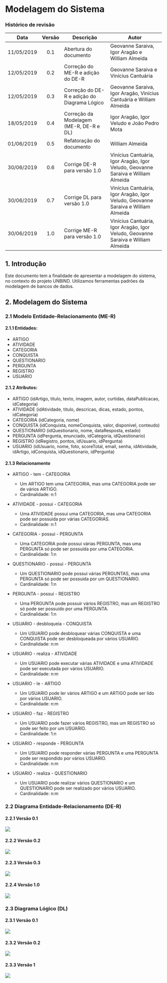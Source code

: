 # Modelagem do Sistema
### Histórico de revisão
Data | Versão | Descrição | Autor |
--------- | :------: | ------------ | --------- |
11/05/2019 | 0.1 | Abertura do documento | Geovanne Saraiva, Igor Aragão e William Almeida |
12/05/2019 | 0.2 | Correção do ME-R e adição do DE-R | Geovanne Saraiva e Vinícius Cantuária |
12/05/2019 | 0.3 | Correção do DE-R e adição do Diagrama Lógico | Geovanne Saraiva, Igor Aragão, Vinícius Cantuária e William Almeida |
18/05/2019 | 0.4 | Correção da Modelagem (ME-R, DE-R e DL) | Igor Aragão, Igor Veludo e João Pedro Mota |
01/06/2019 | 0.5 | Refatoração do documento | William Almeida |
30/06/2019 | 0.6 | Corrige DE-R para versão 1.0 | Vinícius Cantuária, Igor Aragão, Igor Veludo, Geovanne Saraiva e William Almeida |
30/06/2019 | 0.7 | Corrige DL para versão 1.0 | Vinícius Cantuária, Igor Aragão, Igor Veludo, Geovanne Saraiva e William Almeida |
30/06/2019 | 1.0 | Corrige ME-R para versão 1.0 | Vinícius Cantuária, Igor Aragão, Igor Veludo, Geovanne Saraiva e William Almeida |

## 1. Introdução

Este documento tem a finalidade de apresentar a modelagem do sistema, no contexto do projeto UNBIND. Utilizamos ferramentas padrões da modelagem de bancos de dados.

## 2. Modelagem do Sistema
### 2.1 Modelo Entidade-Relacionamento (ME-R)
#### 2.1.1 Entidades:
* ARTIGO
* ATIVIDADE
* CATEGORIA
* CONQUISTA
* QUESTIONARIO
* PERGUNTA
* REGISTRO
* USUARIO

#### 2.1.2 Atributos:
* ARTIGO (idArtigo, titulo, texto, imagem, autor, curtidas, dataPublicacao, idCategoria)
* ATIVIDADE (idAtividade, titulo, descricao, dicas, estado, pontos, idCategoria)
* CATEGORIA (idCategoria, nome)
* CONQUISTA (idConquista, nomeConquista, valor, disponivel, conteudo)
* QUESTIONARIO (idQuestionario, nome, dataResposta, estado)
* PERGUNTA (idPergunta, enunciado, idCategoria, idQuestionario)
* REGISTRO (idRegistro, pontos, idUsuario, idPergunta)
* USUARIO (idUsuario, nome, foto, scoreTotal, email, senha, idAtividade, idArtigo, idConquista, idQuestionario, idPergunta)

#### 2.1.3 Relacionamento
* ARTIGO - tem - CATEGORIA  
    * Um ARTIGO tem uma CATEGORIA, mas uma CATEGORIA pode ser de vários ARTIGO.
    * Cardinalidade: n:1

* ATIVIDADE - possui - CATEGORIA
    * Uma ATIVIDADE possui uma CATEGORIA, mas uma CATEGORIA pode ser possuida por várias CATEGORIAS.
    * Cardinalidade: n:1

* CATEGORIA - possui - PERGUNTA
    * Uma CATEGORIA pode possui várias PERGUNTA, mas uma PERGUNTA só pode ser possuida por uma CATEGORIA.
    * Cardinalidade: 1:n

* QUESTIONARIO - possui - PERGUNTA
    * Um QUESTIONARIO pode possui várias PERGUNTAS, mas uma PERGUNTA só pode ser possuida por um QUESTIONARIO.
    * Cardinalidade: 1:n

* PERGUNTA - possui - REGISTRO
    * Uma PERGUNTA pode possuir vários REGISTRO, mas um REGISTRO só pode ser possuido por uma PERGUNTA.
    * Cardinalidade: 1:n 

* USUARIO - desbloqueia - CONQUISTA  
    * Um USUARIO pode desbloquear várias CONQUISTA e uma CONQUISTA pode ser desbloqueada por vários USUARIO.  
    * Cardinalidade: n:m

* USUARIO - realiza - ATIVIDADE  
    * Um USUARIO pode executar várias ATIVIDADE e uma ATIVIDADE pode ser executada por vários USUARIO.  
    * Cardinalidade: n:m

* USUARIO - le - ARTIGO  
    * Um USUARIO pode ler vários ARTIGO e um ARTIGO pode ser lido por vários USUARIO.  
    * Cardinalidade: n:m

* USUARIO - faz - REGISTRO
    * Um USUARIO pode fazer vários REGISTRO, mas um REGISTRO só pode ser feito por um USUARIO.
    * Cardinalidade: 1:n

* USUARIO - responde - PERGUNTA  
    * Um USUARIO pode responder várias PERGUNTA e uma PERGUNTA pode ser respondido por vários USUARIO.  
    * Cardinalidade: n:m

* USUARIO - realiza - QUESTIONARIO
    * Um USUARIO pode realizar vários QUESTIONARIO e um QUESTIONARIO pode ser realizado por vários USUARIO.
    * Cardinalidade: n:m

### 2.2 Diagrama Entidade-Relacionamento (DE-R)
#### 2.2.1 Versão 0.1
![](img/modelagem-sistema_der_v0.1.jpg)
#### 2.2.2 Versão 0.2
![](img/modelagem-sistema_der_v0.2.png)
#### 2.2.3 Versão 0.3
![](img/modelagem-sistema_der_v0.3.png)
#### 2.2.4 Versão 1.0
![](img/modelagem-sistema_der_v1.png)

### 2.3 Diagrama Lógico (DL)
#### 2.3.1 Versão 0.1
![](img/modelagem-sistema_dl_v0.1.png)
#### 2.3.2 Versão 0.2
![](img/modelagem-sistema_dl_v0.2.png)
#### 2.3.3 Versão 1
![](img/modelagem-sistema_dl_v1.png)
